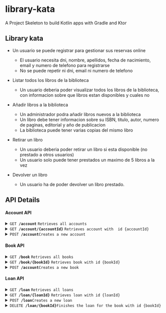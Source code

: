 # library-kata

A Project Skeleton to build Kotlin apps with Gradle and Ktor

## Library kata

- Un usuario se puede registrar para gestionar sus reservas online
    - El usuario necesita dni, nombre, apellidos, fecha de nacimiento, email y numero de telefono para registrarse
    - No se puede repetir ni dni, email ni numero de telefono

- Listar todos los libros de la biblioteca
    - Un usuario deberia poder visualizar todos los libros de la biblioteca, con informacion sobre que libros estan disponibles y cuales no

- Añadir libros a la biblioteca
    - Un administrador podra añadir libros nuevos a la biblioteca
    - Un libro debe tener informacion sobre su ISBN, titulo, autor, numero de paginas, editorial y año de publicacion
    - La biblioteca puede tener varias copias del mismo libro

- Retirar un libro
    - Un usuario deberia poder retirar un libro si esta disponible (no prestado a otros usuarios)
    - Un usuario solo puede tener prestados un maximo de 5 libros a la vez

- Devolver un libro
    - Un usuario ha de poder devolver un libro prestado.


## API Details

#### Account API

<details>
 <summary><code>GET <b>/account</b></code> <code>Retrieves all accounts</code></summary>

  ```http request
HTTP/1.1 200 OK
Content-Type: application/vnd.api+json

XXX
  ```
</details>
<details>
 <summary><code>GET <b>/account/{accountId}</b></code> <code>Retrieves account with  id {accountId}</code></summary>

  ```http request
HTTP/1.1 200 OK
Content-Type: application/vnd.api+json

{
  "data": {
    "id": "00000000-0000-0000-0000-000000000000",
    "type": "account"
    "attributes": {
      "birthdate": "1970-01-01",
      "email": "john.doe@email.example",
      "identityNumber": "B01234567",
      "name": "John",
      "phoneNumber": "+44",
      "phonePrefix": "+44",
      "registerDate": "2020-01-01T00:00:00Z",
      "surname": "Doe"
    }
  }
}
  ```
</details>
<details>
 <summary><code>POST <b>/account</b></code><code>Creates a new account</code></summary>

```http request
Content-Type: application/vnd.api+json

{
  "data": {
    "type": "account"
    "attributes": {
      "birthdate": "1970-01-01",
      "email": "john.doe@email.example",
      "identityNumber": "B01234567",
      "name": "John",
      "phoneNumber": "+600123456",
      "phonePrefix": "+44",
      "surname": "Doe"
    }
  }
}
```
```http request
HTTP/1.1 201 Created
Content-Type: application/vnd.api+json

{
  "data": {
    "id": "00000000-0000-0000-0000-000000000000",
    "type": "account"
    "attributes": {
      "birthdate": "1970-01-01",
      "email": "john.doe@email.example",
      "identityNumber": "B01234567",
      "name": "John",
      "phoneNumber": "+44",
      "phonePrefix": "+44",
      "registerDate": "2020-01-01T00:00:00Z",
      "surname": "Doe"
    }
  }
}
  ```
</details>


#### Book API

<details>
 <summary><code>GET <b>/book</b></code> <code>Retrieves all books</code></summary>

  ```http request
HTTP/1.1 200 OK
Content-Type: application/vnd.api+json

xxx
  ```
</details>
<details>
 <summary><code>GET <b>/book/{bookId}</b></code> <code>Retrieves book with id {bookId}</code></summary>

  ```http request
HTTP/1.1 200 OK
Content-Type: application/vnd.api+json

{
  "id": "00000000-0000-0000-0000-000000000000",
  "type": "book"
  "data": {
    "attributes": {
      "author": "John Doe",
      "isbn": "00000000-0000-0000-0000-000000000000",
      "pages": 90,
      "publisher": "John Doe Publishing Inc.",
      "title": "Life of John Doe"
    }
  }
}
  ```
</details>
<details>
 <summary><code>POST <b>/account</b></code><code>Creates a new book</code></summary>

```http request
Content-Type: application/vnd.api+json

{
  "data": {
    "type": "book"
    "attributes": {
      "author": "John Doe",
      "isbn": "00000000-0000-0000-0000-000000000000",
      "pages": 90,
      "publisher": "John Doe Publishing Inc.",
      "title": "Life of John Doe"
    }
  }
}
  ```
  ```http request
HTTP/1.1 201 Created
Content-Type: application/vnd.api+json

{
  "id": "00000000-0000-0000-0000-000000000000",
  "type": "book"
  "data": {
    "attributes": {
      "author": "John Doe",
      "isbn": "00000000-0000-0000-0000-000000000000",
      "pages": 90,
      "publisher": "John Doe Publishing Inc.",
      "title": "Life of John Doe"
    }
  }
}
  ```
</details>


#### Loan API

<details>
 <summary><code>GET <b>/loan</b></code> <code>Retrieves all loans</code></summary>

  ```http request
HTTP/1.1 200 OK
Content-Type: application/vnd.api+json

XXX
  ```
</details>
<details>
 <summary><code>GET <b>/loan/{loanId}</b></code> <code>Retrieves loan with id {loanId}</code></summary>

  ```http request
HTTP/1.1 200 OK
Content-Type: application/vnd.api+json

xxx
  ```
</details>
<details>
 <summary><code>POST <b>/loan</b></code><code>Creates a new loan</code></summary>

```http request
Content-Type: application/vnd.api+json

xxxx
```

```http request
HTTP/1.1 201 Created
Content-Type: application/vnd.api+json

xxxx
  ```
</details>
<details>
 <summary><code>DELETE <b>/loan/{bookId}</b></code><code>Finishes the loan for the book with id {bookId}</code></summary>

  ```http request
HTTP/1.1 202 Accepted
Content-Type: application/vnd.api+json

xxxx
  ```
</details>


